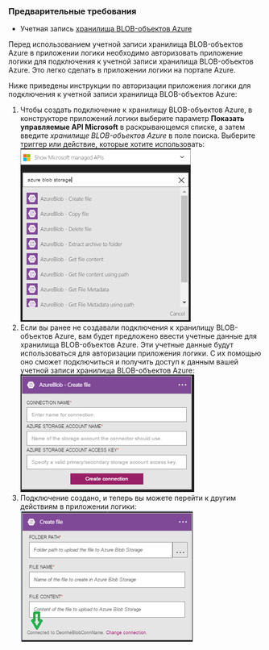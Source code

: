 ### Предварительные требования

- Учетная запись [хранилища BLOB-объектов Azure](https://azure.microsoft.com/documentation/services/storage/)  


Перед использованием учетной записи хранилища BLOB-объектов Azure в приложении логики необходимо авторизовать приложение логики для подключения к учетной записи хранилища BLOB-объектов Azure. Это легко сделать в приложении логики на портале Azure.

Ниже приведены инструкции по авторизации приложения логики для подключения к учетной записи хранилища BLOB-объектов Azure:
1. Чтобы создать подключение к хранилищу BLOB-объектов Azure, в конструкторе приложений логики выберите параметр **Показать управляемые API Microsoft** в раскрывающемся списке, а затем введите *хранилище BLOB-объектов Azure* в поле поиска. Выберите триггер или действие, которые хотите использовать:  
![Этап создания подключения к хранилищу BLOB-объектов Azure](./media/connectors-create-api-azureblobstorage/azureblobstorage-1.png)  
2. Если вы ранее не создавали подключения к хранилищу BLOB-объектов Azure, вам будет предложено ввести учетные данные для хранилища BLOB-объектов Azure. Эти учетные данные будут использоваться для авторизации приложения логики. С их помощью оно сможет подключиться и получить доступ к данным вашей учетной записи хранилища BLOB-объектов Azure:  
![Этап создания подключения к хранилищу BLOB-объектов Azure](./media/connectors-create-api-azureblobstorage/azureblobstorage-2.png)  
3. Подключение создано, и теперь вы можете перейти к другим действиям в приложении логики:  
![Этап создания подключения к хранилищу BLOB-объектов Azure](./media/connectors-create-api-azureblobstorage/azureblobstorage-3.png)  

<!---HONumber=AcomDC_0525_2016-->
